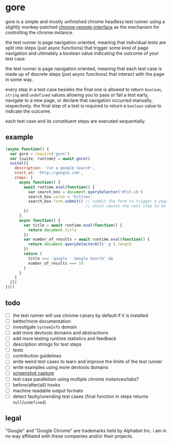
# gore

gore is a simple and mostly unfinished chrome headless test runner using a slightly monkey-patched [chrome-remote-interface](https://npmjs.org/package/chrome-remote-interface) as the mechanism for controlling the chrome instance.

the test runner is page navigation oriented, meaning that individual tests are split into steps (just async functions) that trigger some kind of page navigation and ultimately a boolean value indicating the outcome of your test case.

the test runner is page navigation oriented, meaning that each test case is made up of discrete steps (just async functions) that interact with the page in some way.

every step in a test case besides the final one is allowed to return `boolean`, `string` and `undefined` values allowing you to pass or fail a test early, navigate to a new page, or declare that navigation occurred manually, respectively. the final step of a test is required to return a `boolean` value to indicate the outcome.

each test case and its constituent steps are executed sequentially.

## example

```javascript
(async function() {
  var gore = require('gore')
  var {suite, runtime} = await gore()
  suite([{
    description: 'run a google search',
    start_at: 'http://google.com',
    steps: [
      async function() {
        await runtime.eval(function() {
          var search_box = document.querySelector('#lst-ib')
          search_box.value = 'kitties'
          search_box.form.submit() // submit the form to trigger a page navigation
                                   // which causes the next step to be executed
        })
      },
      async function() {
        var title = await runtime.eval(function() {
          return document.title
        })
        var number_of_results = await runtime.eval(function() {
          return document.querySelectorAll('.g').length
        })
        return (
          title === 'google - Google Search' &&
          number_of_results === 10
        )
      }
    ]
  }])
})()
```

## todo

* [ ] the test runner will use chrome canary by default if it is installed
* [ ] better/more documentation
* [ ] investigate `SystemInfo` domain
* [ ] add more devtools domains and abstractions
* [ ] add more testing runtime statistics and feedback
* [ ] description strings for test steps
* [ ] tests
* [ ] contribution guidelines
* [ ] write weird test cases to learn and improve the limits of the test runner
* [ ] write examples using more devtools domains
* [ ] [screenshot capture](https://medium.com/@dschnr/using-headless-chrome-as-an-automated-screenshot-tool-4b07dffba79a)
* [ ] test case parallelism using multiple chrome instances/tabs?
* [ ] before/after(all) hooks
* [ ] machine readable output formats
* [ ] detect faulty/unending test cases (final function in steps returns `null`/`undefined`)

## legal

"Google" and "Google Chrome" are trademarks held by Alphabet Inc. i am in no way affiliated with these companies and/or their projects.